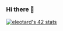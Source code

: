 ### Hi there 👋

[![eleotard's 42 stats](https://badge42.vercel.app/api/v2/cl8nl1dqr01260gkytto8hg02/stats?cursusId=21&coalitionId=47)](https://github.com/JaeSeoKim/badge42)
